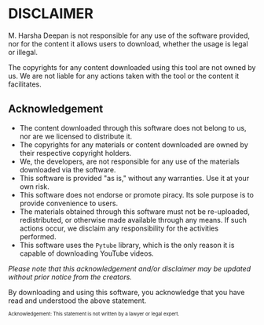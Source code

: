 # DISCLAIMER

M. Harsha Deepan is not responsible for any use of the software provided, nor for the content it allows users to download, whether the usage is legal or illegal.

The copyrights for any content downloaded using this tool are not owned by us. We are not liable for any actions taken with the tool or the content it facilitates.

## Acknowledgement
- The content downloaded through this software does not belong to us, nor are we licensed to distribute it.  
- The copyrights for any materials or content downloaded are owned by their respective copyright holders.  
- We, the developers, are not responsible for any use of the materials downloaded via the software.  
- This software is provided "as is," without any warranties. Use it at your own risk.  
- This software does not endorse or promote piracy. Its sole purpose is to provide convenience to users.  
- The materials obtained through this software must not be re-uploaded, redistributed, or otherwise made available through any means. If such actions occur, we disclaim any responsibility for the activities performed.  
- This software uses the `Pytube` library, which is the only reason it is capable of downloading YouTube videos.  

*Please note that this acknowledgement and/or disclaimer may be updated without prior notice from the creators.*

By downloading and using this software, you acknowledge that you have read and understood the above statement.

<sup><sub>Acknowledgement: This statement is not written by a lawyer or legal expert.</sub></sup>
